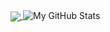 <a href="https://github.com/nishanc">
  <img align="center" src="https://github-readme-stats.vercel.app/api/top-langs/?username=nishanc&theme=radical" />
</a>

<img src="https://github-readme-stats.vercel.app/api?username=nishanc&&show_icons=true&theme=radical&line_height=27&v=5" alt="My GitHub Stats" />

<!--
**nishanc/nishanc** is a ✨ _special_ ✨ repository because its `README.md` (this file) appears on your GitHub profile.

Here are some ideas to get you started:

- 🔭 I’m currently working on ...
- 🌱 I’m currently learning ...
- 👯 I’m looking to collaborate on ...
- 🤔 I’m looking for help with ...
- 💬 Ask me about ...
- 📫 How to reach me: ...
- 😄 Pronouns: ...
- ⚡ Fun fact: ...
-->
